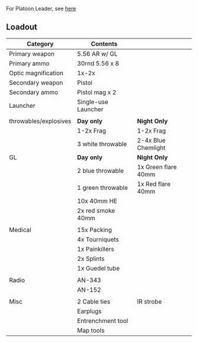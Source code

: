 For Platoon Leader, see <a href="/mkdocs/RoleGuide/pltleader/">here</a>

## Loadout

|Category             | Contents             |                     |
|---------------------|----------------------|---------------------|
| Primary weapon      | 5.56 AR w/ GL        |                     |
| Primary ammo        | 30rnd 5.56 x 8       |                     |
| Optic magnification | 1x-2x                |                     |
| Secondary weapon    | Pistol               |                     |
| Secondary ammo      | Pistol mag x 2       |                     |
| Launcher            | Single-use Launcher  |                     |
|                     |                      |                     |
|throwables/explosives| **Day only**         | **Night Only**      |
|                     | 1-2x Frag            | 1-2x Frag           |
|                     | 3 white throwable    | 2-4x Blue Chemlight |
| GL                  | **Day only**         | **Night Only**      |
|                     | 2 blue throwable     | 1x Green flare 40mm |
|                     | 1 green throwable    | 1x Red flare 40mm   |
|                     | 10x 40mm HE          |                     |
|                     | 2x red smoke 40mm    |                     |
|                     |                      |                     |
| Medical             | 15x Packing          |                     |
|                     | 4x Tourniquets       |                     |
|                     | 1x Painkillers       |                     |
|                     | 2x Splints           |                     |
|                     | 1x Guedel tube       |                     |
|                     |                      |                     |
| Radio               | AN-343               |                     |
|                     | AN-152               |                     |
|                     |                      |                     |
| Misc                | 2 Cable ties         | IR strobe           |
|                     | Earplugs             |                     |
|                     | Entrenchment tool    |                     |
|                     | Map tools            |                     |
